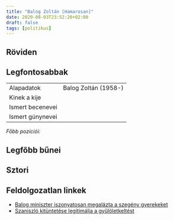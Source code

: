 ```yaml
---
title: "Balog Zoltán [Hamarosan]"
date: 2020-08-03T23:52:20+02:00
draft: false
tags: [politikus]
---
```


## Röviden

## Legfontosabbak

|                           |                                                                    |
| :---                      | :----                                                              |
| Alapadatok                | Balog Zoltán (1958-)                                               |
| Kinek a kije              |                                                                    |
| Ismert becenevei          |                                                                    |
| Ismert gúnynevei          |                                                                    |

*Főbb pozíciói:*


## Legfőbb bűnei

## Sztori

## Feldolgozatlan linkek

- [Balog miniszter iszonyatosan megalázta a szegény gyerekeket](https://vastagbor.blog.hu/2013/12/23/balog_miniszter_iszonyatosan_megalazta_a_szegeny_gyerekeket)
- [Szaniszló kitüntetése legitimálja a gyűlöletkeltést](https://index.hu/kultur/media/2013/03/14/szaniszlo_tiltakozas/)